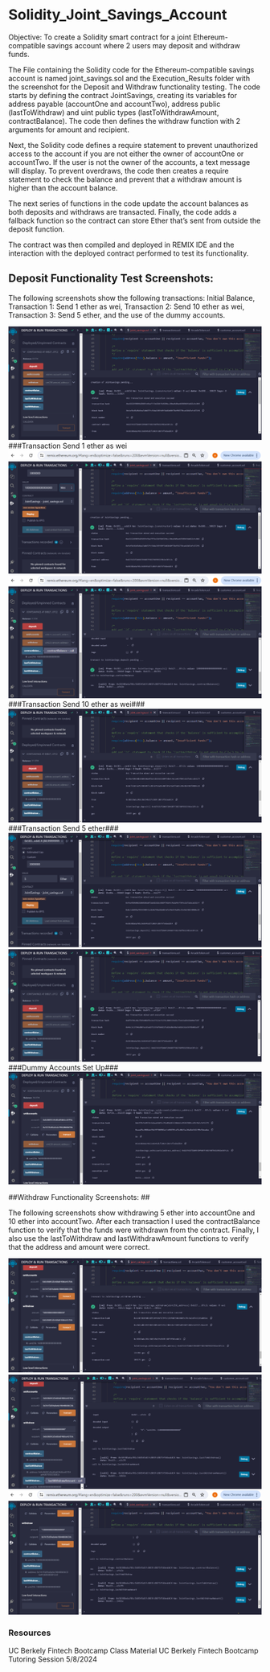 # Solidity_Joint_Savings_Account

Objective:  To create a Solidity smart contract for a joint Ethereum-compatible savings account where 2 users may deposit and withdraw funds.

The File containing the Solidity code for the Ethereum-compatible savings account is named joint_savings.sol and the Execution_Results folder with the screenshot for the Deposit and Withdraw functionality testing.
The code starts by defining the contract JointSavings, creating its variables for address payable (accountOne and accountTwo), address public (lastToWithdraw) and uint public types (lastToWithdrawAmount, contractBalance). The code then defines the withdraw function with 2 arguments for amount and recipient.

Next, the Solidity code defines a require statement to prevent unauthorized access to the account if you are not either the owner of accountOne or accountTwo. If the user is not the owner of the accounts, a text message will display. To prevent overdraws, the code then creates a require statement to check the balance and prevent that a withdraw amount is higher than the account balance.

The next series of functions in the code update the account balances as both deposits and withdraws are transacted. Finally, the code adds a fallback function so the contract can store Ether that’s sent from outside the deposit function.

The contract was then compiled and deployed in REMIX IDE and the interaction with the deployed contract performed to test its functionality. 

## Deposit Functionality Test Screenshots: ##

The following screenshots show the following transactions: Initial Balance, Transaction 1: Send 1 ether as wei, Transaction 2: Send 10 ether as wei, Transaction 3: Send 5 ether, and the use of the dummy accounts.

<img src="/Execution_Results/startbal2.png">
###Transaction Send 1 ether as wei
<img src="/Execution_Results/Oneethwei3.png">
<img src="/Execution_Results/OneethBAL4.png">
###Transaction Send 10 ether as wei###
<img src="/Execution_Results/TenethBAL5.png">
###Transaction Send 5 ether###
<img src="/Execution_Results/FiveethBAL6.png">
<img src="/Execution_Results/Fivebal7.png">
###Dummy Accounts Set Up###
<img src="/Execution_Results/dummyacct8.png">

##Withdraw Functionality Screenshots: ##

The following screenshots show withdrawing 5 ether into accountOne and 10 ether into accountTwo. After each transaction I used the contractBalance function to verify that the funds were withdrawn from the contract. Finally, I also use the lastToWithdraw and lastWithdrawAmount functions to verify that the address and amount were correct.

<img src="/Execution_Results/5ethTR9.png">
<img src="/Execution_Results/11.png">
<img src="/Execution_Results/12.png">

### Resources ###

UC Berkely Fintech Bootcamp Class Material
UC Berkely Fintech Bootcamp  Tutoring Session 5/8/2024



